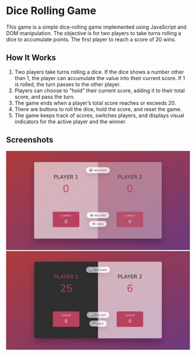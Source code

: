# Dice Rolling Game

This game is a simple dice-rolling game implemented using JavaScript and DOM manipulation. The objective is for two players to take turns rolling a dice to accumulate points. The first player to reach a score of 20 wins.

## How It Works

1. Two players take turns rolling a dice. If the dice shows a number other than 1, the player can accumulate the value into their current score. If 1 is rolled, the turn passes to the other player.
2. Players can choose to "hold" their current score, adding it to their total score, and pass the turn.
3. The game ends when a player’s total score reaches or exceeds 20.
4. There are buttons to roll the dice, hold the score, and reset the game.
5. The game keeps track of scores, switches players, and displays visual indicators for the active player and the winner.

## Screenshots

![startGame](startGame.jpg)
![wonGame](wonGame.jpg)
